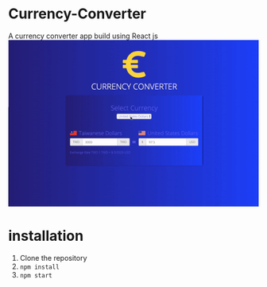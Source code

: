 # Currency-Converter
A currency converter app build using React js 
![](https://github.com/kemojal/Currency-Converter/blob/master/converter-shot.gif)

# installation
1. Clone the repository
2. `npm install`
3. `npm start`

